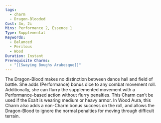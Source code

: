 ```yaml
---
tags:
  - charm
  - Dragon-Blooded
Cost: 3m, 2i
Mins: Performance 2, Essence 1
Type: Supplemental
Keywords:
  - Balanced
  - Perilous
  - Wood
Duration: Instant
Prerequisite Charms:
  - "[[Swaying Boughs Arabesque]]"
---
```

The Dragon-Blood makes no distinction between dance hall and field of battle. She adds (Performance) bonus dice to any combat movement roll. Additionally, she can flurry the supplemented movement with a Performance-based action without flurry penalties. This Charm can’t be used if the Exalt is wearing medium or heavy armor. In Wood Aura, this Charm also adds a non-Charm bonus success on the roll, and allows the Dragon-Blood to ignore the normal penalties for moving through difficult terrain.